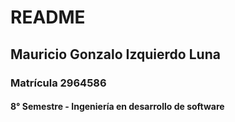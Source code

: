 ﻿# README
## Mauricio Gonzalo Izquierdo Luna
### Matrícula 2964586
#### 8° Semestre - Ingeniería en desarrollo de software

